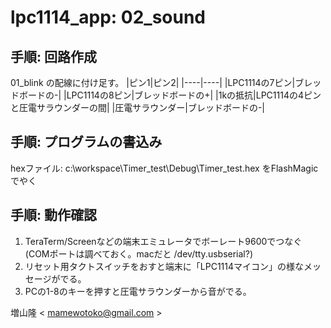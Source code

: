 lpc1114_app: 02_sound
=====================

手順: 回路作成
------------
01_blink の配線に付け足す。
|ピン1|ピン2|
|----|----|
|LPC1114の7ピン|ブレッドボードの-|
|LPC1114の8ピン|ブレッドボードの+|
|1kの抵抗|LPC1114の4ピンと圧電サラウンダーの間|
|圧電サラウンダー|ブレッドボードの-|

手順: プログラムの書込み
--------------------
hexファイル: c:\workspace\Timer_test\Debug\Timer_test.hex をFlashMagicでやく

手順: 動作確認
------------
1. TeraTerm/Screenなどの端末エミュレータでボーレート9600でつなぐ
(COMポートは調べておく。macだと /dev/tty.usbserial?)
2. リセット用タクトスイッチをおすと端末に「LPC1114マイコン」の様なメッセージがでる。
3. PCの1-8のキーを押すと圧電サラウンダーから音がでる。

増山隆 < mamewotoko@gmail.com >



